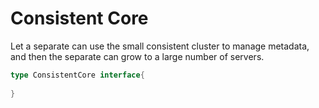 # Consistent Core
Let a separate can use the small consistent cluster to manage metadata,
and then the separate can grow to a large number of servers.

```go
type ConsistentCore interface{
    
}

```